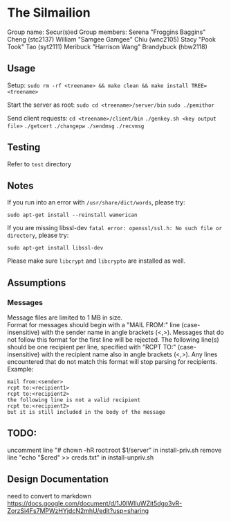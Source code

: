 # The Silmailion

Group name: Secur(s)ed
Group members:
Serena "Froggins Baggins" Cheng (stc2137)
William "Samgee Gamgee" Chiu (wnc2105)
Stacy "Pook Took" Tao (syt2111)
Meribuck "Harrison Wang" Brandybuck (hbw2118)

## Usage

Setup:
`sudo rm -rf <treename> && make clean && make install TREE=<treename>`

Start the server as root:
`sudo cd <treename>/server/bin`
`sudo ./pemithor`

Send client requests:
`cd <treename>/client/bin`
`./genkey.sh <key output file>`
`./getcert`
`./changepw`
`./sendmsg`
`./recvmsg`

## Testing

Refer to `test` directory

## Notes

If you run into an error with `/usr/share/dict/words`, please try:

```sudo apt-get install --reinstall wamerican```

If you are missing libssl-dev ```fatal error: openssl/ssl.h: No such file or directory```, please try:

```sudo apt-get install libssl-dev```

Please make sure `libcrypt` and `libcrypto` are installed as well.

## Assumptions
### Messages
Message files are limited to 1 MB in size. \
Format for messages should begin with a "MAIL FROM:" line (case-insensitive) with the sender name in angle brackets (<,>). Messages that do not follow this format for the first line will be rejected. The following line(s) should be one recipient per line, specified with "RCPT TO:" (case-insensitive) with the recipient name also in angle brackets (<,>). Any lines encountered that do not match this format will stop parsing for recipients.\
Example:
```
mail from:<sender>
rcpt to:<recipient1>
rcpt to:<recipient2>
the following line is not a valid recipient
rcpt to:<recipient2>
but it is still included in the body of the message
```

## TODO:
uncomment line "# chown -hR root:root \$1/server" in install-priv.sh
remove line "echo "$cred" >> creds.txt" in install-unpriv.sh

## Design Documentation
need to convert to markdown
https://docs.google.com/document/d/1J0lWIIuWZit5dgo3vR-ZorzSi4Fs7MPWzHYjdcN2mhU/edit?usp=sharing